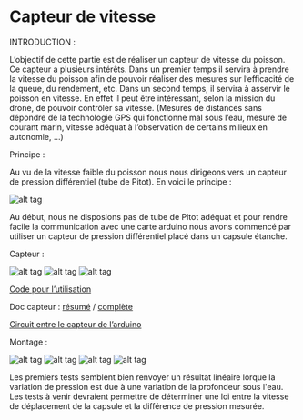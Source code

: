 # Capteur de vitesse

INTRODUCTION :

L’objectif de cette partie est de réaliser un capteur de vitesse du poisson. Ce capteur a plusieurs intérêts. Dans un premier temps il servira à prendre la vitesse du poisson afin de pouvoir réaliser des mesures sur l’efficacité de la queue, du rendement, etc. Dans un second temps, il servira à asservir le poisson en vitesse. En effet il peut être intéressant, selon la mission du drone, de pouvoir contrôler sa vitesse. (Mesures de distances sans dépondre de la technologie GPS qui fonctionne mal sous l’eau, mesure de courant marin, vitesse adéquat à l’observation de certains milieux en autonomie, …)

Principe :

Au vu de la vitesse faible du poisson nous nous dirigeons vers un capteur de pression différentiel (tube de Pitot). En voici le principe :

![alt tag](https://user-images.githubusercontent.com/64842540/83362148-47e40c80-a38f-11ea-848c-f2f9003ab683.jpeg)

Au début, nous ne disposions pas de tube de Pitot adéquat et pour rendre facile la communication avec une carte arduino nous avons commencé par utiliser un capteur de pression différentiel placé dans un capsule étanche.

Capteur :

![alt tag](https://user-images.githubusercontent.com/64842540/83362280-58e14d80-a390-11ea-83d0-c9b2e465b701.jpg)
![alt tag](https://user-images.githubusercontent.com/64842540/83362281-5bdc3e00-a390-11ea-99c8-c5817f0f04d1.jpg)
![alt tag](https://user-images.githubusercontent.com/64842540/83362283-5da60180-a390-11ea-9e49-c0436a1d8f3f.jpg)

[Code pour l’utilisation](https://github.com/mgallois/Robot-Poisson/blob/master/codes%20divers/code%20arduino/capteur_pression/capteur_pression.ino)

Doc capteur : [résumé](https://github.com/mgallois/Robot-Poisson/blob/master/capteur%20de%20vitesse%20d%C3%A9placement/bilan%20doc%20capteur.pdf)
 / [complète](https://github.com/mgallois/Robot-Poisson/blob/master/documents%20tiers/fiche-technique-1182924-capteur-de-pression-nxp-semiconductors-mpxv5004dp-0-kpa-a-392-kpa-smd-1-pcs.pdf)

[Circuit entre le capteur de l’arduino](https://github.com/mgallois/Robot-Poisson/blob/master/capteur%20de%20vitesse%20d%C3%A9placement/Amplificateur.pdf)


Montage :

![alt tag](https://user-images.githubusercontent.com/64842540/83362285-5f6fc500-a390-11ea-8e57-aa5a8e797a2e.jpg)
![alt tag](https://user-images.githubusercontent.com/64842540/83362286-61d21f00-a390-11ea-9c4e-660227b97cc3.jpg)
![alt tag](https://user-images.githubusercontent.com/64842540/83362287-63034c00-a390-11ea-944c-120a73290bbd.jpg)
![alt tag](https://user-images.githubusercontent.com/64842540/83362288-64cd0f80-a390-11ea-9b76-2372990698cc.jpg)

Les premiers tests semblent bien renvoyer un résultat linéaire lorque la variation de pression est due à une variation de la profondeur sous l'eau. Les tests à venir devraient permettre de déterminer une loi entre la vitesse de déplacement de la capsule et la différence de pression mesurée.
